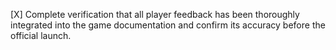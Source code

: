 [X] Complete verification that all player feedback has been thoroughly integrated into the game documentation and confirm its accuracy before the official launch.
